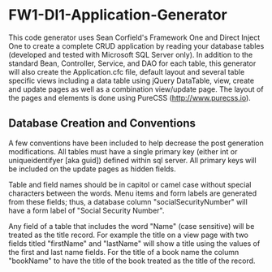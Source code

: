 FW1-DI1-Application-Generator
=============================
This code generator uses Sean Corfield's Framework One and Direct Inject One to create a complete CRUD application by reading your database tables (developed and tested with Microsoft SQL Server only).  In addition to the standard Bean, Controller, Service, and DAO for each table, this generator will also create the Application.cfc file, default layout and several table specific views including a data table using jQuery DataTable, view, create and update pages as well as a combination view/update page.  The layout of the pages and elements is done using PureCSS (http://www.purecss.io).  

Database Creation and Conventions
-----------------------------
A few conventions have been included to help decrease the post generation modifications.  All tables must have a single primary key (either int or uniqueidentifyer [aka guid]) defined within sql server. All primary keys will be included on the update pages as hidden fields.

Table and field names should be in capitol or camel case without special characters between the words.  Menu items and form labels are generated from these fields; thus, a database column "socialSecurityNumber" will have a form label of "Social Security Number".

Any field of a table that includes the word "Name" (case sensitive) will be treated as the title record.  For example the title on a view page with two fields titled "firstName" and "lastName" will show a title using the values of the first and last name fields.  For the title of a book name the column "bookName" to have the title of the book treated as the title of the record.
